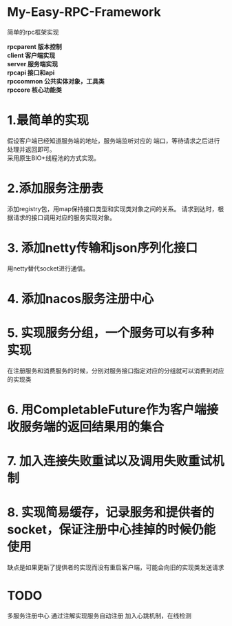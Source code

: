 # My-Easy-RPC-Framework
简单的rpc框架实现

**rpcparent 版本控制**  
**client 客户端实现**  
**server 服务端实现**  
**rpcapi 接口和api**  
**rpccommon  公共实体对象，工具类**  
**rpccore  核心功能类**

# 1.最简单的实现
假设客户端已经知道服务端的地址，服务端监听对应的
端口，等待请求之后进行处理并返回即可。  
采用原生BIO+线程池的方式实现。
# 2.添加服务注册表
添加registry包，用map保持接口类型和实现类对象之间的关系。
请求到达时，根据请求的接口调用对应的服务实现对象。
# 3. 添加netty传输和json序列化接口
用netty替代socket进行通信。
# 4. 添加nacos服务注册中心
# 5. 实现服务分组，一个服务可以有多种实现
在注册服务和消费服务的时候，分别对服务接口指定对应的分组就可以消费到对应的实现类
# 6. 用CompletableFuture作为客户端接收服务端的返回结果用的集合
# 7. 加入连接失败重试以及调用失败重试机制
# 8. 实现简易缓存，记录服务和提供者的socket，保证注册中心挂掉的时候仍能使用
缺点是如果更新了提供者的实现而没有重启客户端，可能会向旧的实现类发送请求
# TODO
多服务注册中心
通过注解实现服务自动注册
加入心跳机制，在线检测


